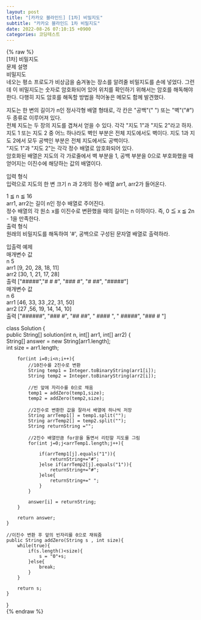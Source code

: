 ```yaml
---  
layout: post  
title: "[카카오 블라인드] [1차] 비밀지도"  
subtitle: "카카오 블라인드 1차 비밀지도"  
date: 2022-08-26 07:10:15 +0900  
categories: 코딩테스트  
---  
```

{% raw %}  
[1차] 비밀지도  
문제 설명  
비밀지도  
네오는 평소 프로도가 비상금을 숨겨놓는 장소를 알려줄 비밀지도를 손에 넣었다. 그런데 이 비밀지도는 숫자로 암호화되어 있어 위치를 확인하기 위해서는 암호를 해독해야 한다. 다행히 지도 암호를 해독할 방법을 적어놓은 메모도 함께 발견했다.  
  
지도는 한 변의 길이가 n인 정사각형 배열 형태로, 각 칸은 "공백"(" ") 또는 "벽"("#") 두 종류로 이루어져 있다.  
전체 지도는 두 장의 지도를 겹쳐서 얻을 수 있다. 각각 "지도 1"과 "지도 2"라고 하자. 지도 1 또는 지도 2 중 어느 하나라도 벽인 부분은 전체 지도에서도 벽이다. 지도 1과 지도 2에서 모두 공백인 부분은 전체 지도에서도 공백이다.  
"지도 1"과 "지도 2"는 각각 정수 배열로 암호화되어 있다.  
암호화된 배열은 지도의 각 가로줄에서 벽 부분을 1, 공백 부분을 0으로 부호화했을 때 얻어지는 이진수에 해당하는 값의 배열이다.  
  
입력 형식  
입력으로 지도의 한 변 크기 n 과 2개의 정수 배열 arr1, arr2가 들어온다.  
  
1 ≦ n ≦ 16  
arr1, arr2는 길이 n인 정수 배열로 주어진다.  
정수 배열의 각 원소 x를 이진수로 변환했을 때의 길이는 n 이하이다. 즉, 0 ≦ x ≦ 2n - 1을 만족한다.  
출력 형식  
원래의 비밀지도를 해독하여 '#', 공백으로 구성된 문자열 배열로 출력하라.  
  
입출력 예제  
매개변수	값  
n	5  
arr1	[9, 20, 28, 18, 11]  
arr2	[30, 1, 21, 17, 28]  
출력	["#####","# # #", "### #", "# ##", "#####"]  
매개변수	값  
n	6  
arr1	[46, 33, 33 ,22, 31, 50]  
arr2	[27 ,56, 19, 14, 14, 10]  
출력	["######", "### #", "## ##", " #### ", " #####", "### # "]  
  
class Solution {  
    public String[] solution(int n, int[] arr1, int[] arr2) {  
        String[] answer = new String[arr1.length];  
        int size = arr1.length;  
  
        for(int i=0;i<n;i++){  
            //10진수를 2진수로 변환  
            String temp1 = Integer.toBinaryString(arr1[i]);  
            String temp2 = Integer.toBinaryString(arr2[i]);  
  
            //빈 앞에 자리수를 0으로 채움  
            temp1 = addZero(temp1,size);  
            temp2 = addZero(temp2,size);  
  
            //2진수로 변환한 값을 잘라서 배열에 하나씩 저장  
            String arrTemp1[] = temp1.split("");  
            String arrTemp2[] = temp2.split("");  
            String returnString ="";  
  
            //2진수 배열만큼 for문을 돌면서 리턴할 지도를 그림  
            for(int j=0;j<arrTemp1.length;j++){  
  
                if(arrTemp1[j].equals("1")){  
                    returnString+="#";  
                }else if(arrTemp2[j].equals("1")){  
                    returnString+="#";  
                }else{  
                    returnString+=" ";  
                }  
            }  
  
            answer[i] = returnString;  
        }  
  
        return answer;  
    }  
  
    //이진수 변환 후 앞의 빈자리를 0으로 채워줌  
    public String addZero(String s , int size){  
        while(true){  
            if(s.length()<size){  
                s = "0"+s;  
            }else{  
                break;  
            }  
        }  
  
        return s;  
    }  
  
}  
{% endraw %}